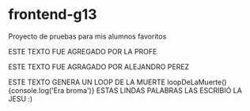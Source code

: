 # frontend-g13
Proyecto de pruebas para mis alumnos favoritos

ESTE TEXTO FUE AGREGADO POR LA PROFE




ESTE TEXTO FUE AGRAGADO POR ALEJANDRO PEREZ


ESTE TEXTO GENERA UN LOOP DE LA MUERTE loopDeLaMuerte(){console.log('Era broma')}
ESTAS LINDAS PALABRAS LAS ESCRIBIÓ LA JESU :)
